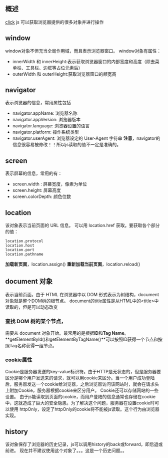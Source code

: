 ## 概述
[click](https://www.liaoxuefeng.com/wiki/001434446689867b27157e896e74d51a89c25cc8b43bdb3000/0014344997647015f03abc1bb5f46129a7526292a12ab26000)
js 可以获取浏览器提供的很多对象并进行操作
## window
window对象不但充当全局作用域，而且表示浏览器窗口。
window对象有属性：
- innerWidth 和 innerHeight:表示获取浏览器窗口的内部宽度和高度（除去菜单栏、工具栏、边框等占位元素后）
- outerWidth 和 outerHeight:获取浏览器窗口的额宽高
## navigator
表示浏览器的信息，常用属性包括
- navigator.appName: 浏览器名称
- navigator.appVersion: 浏览器版本
- navigator.language: 浏览器设置的语言
- navigator.platform: 操作系统类型
- navigator.userAgent: 浏览器设定的 User-Agent 字符串
**注意**，navigator的信息很容易被修改！！所以js读取的值不一定是准确的。
## screen 
表示屏幕的信息，常用的有：
- screen.width : 屏幕宽度，像素为单位
- screen.height: 屏幕高度
- screen.colorDepth: 颜色位数
## location
该对象表示当前页面的 URL 信息。
可以用 location.href 获取。要获取各个部分的值：
```
location.protocol
location.host
location.port
location.pathname
```
**加载新页面**，location.assign()
**重新加载当前页面**，location.reload()
## document 对象
表示当前页面。由于 HTML 在浏览器中以 DOM 形式表示为树结构，document对象就是整个DOM树的根节点。
document的title属性是从HTML中的\<title\>中读取的，但是可以动态改变
### 查找 DOM 树的某个节点，
需要从 document 对象开始。最常用的是根据**ID**和**Tag Name**。
**getElementById()和getElementByTagName()**可以按照ID获得一个节点和按照Tag名称获得一组节点。
### cookie属性
Cookie是服务器发送的key-value标识符。由于HTTP是无状态的，但是服务器要区分是哪个用户发送来的请求，就可以用cookie来区分。当一个用户成功登陆后，服务器发送一个cookie给浏览器，之后浏览器访问该网站时，就会在请求头上附加Cookie，服务器根据cookie来区分用户。
Cookie还可以存储网站的一些设置。
由于js能读取到页面的cookie，而用户登陆的信息通常也存储在cookie中，这就造成了巨大的安全隐患。为了解决这个问题，服务器在设置cookie时可以使用 httpOnly，设定了httpOnly的cookie将不能被js读取。这个行为由浏览器实现。
## history
该对象保存了浏览器的历史记录，js可以调用history的back或forward，即后退或前进。
现在并不建议使用这个对象了。。。这是一个历史问题。。
